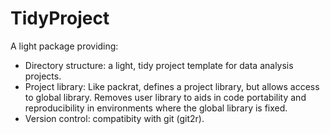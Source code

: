 # TidyProject

A light package providing:
 
* Directory structure: a light, tidy project template for data analysis projects.
* Project library: Like packrat, defines a project library, but allows access to global library.  Removes user library to aids in code portability and reproducibility in environments where the global library is fixed.
* Version control: compatibity with git (git2r).
